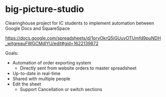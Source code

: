 # big-picture-studio
Clearinghouse project for IC students to implement automation between Google Docs and SquareSpace

https://docs.google.com/spreadsheets/d/1orvOkrQ5jGUuyOTUmfd9puNDH_witgreauFWGCMdlYU/edit#gid=1622139872


Goals:
* Automation of order exporting system
  * Directly sent from website orders to master spreadsheet
* Up-to-date in real-time
* Shared with multiple people
* Edit the sheet
  * Support Cancellation or switch sections


